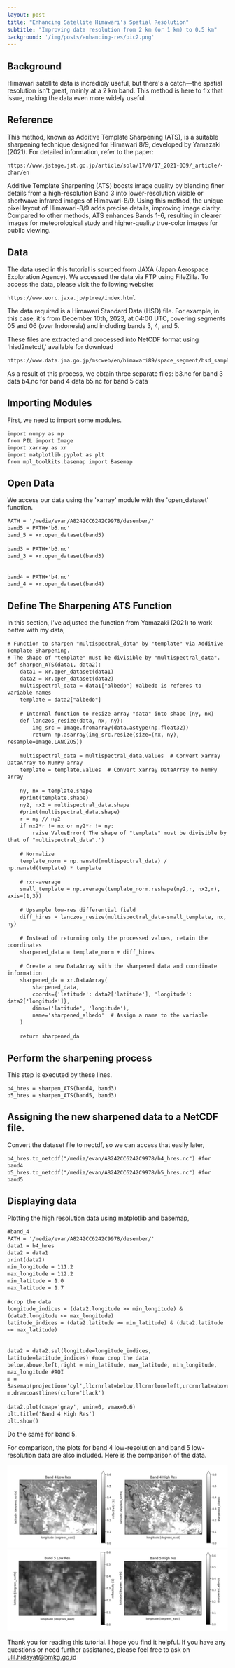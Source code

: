 ```yaml
---
layout: post
title: "Enhancing Satellite Himawari's Spatial Resolution"
subtitle: "Improving data resolution from 2 km (or 1 km) to 0.5 km"
background: '/img/posts/enhancing-res/pic2.png'
---
```


## Background
Himawari satellite data is incredibly useful, but there's a catch—the spatial resolution isn't great, mainly at a 2 km band. This method is here to fix that issue, making the data even more widely useful.


## Reference
This method, known as Additive Template Sharpening (ATS), is a suitable sharpening technique designed for Himawari 8/9, developed by Yamazaki (2021). For detailed information, refer to the paper:
```
https://www.jstage.jst.go.jp/article/sola/17/0/17_2021-039/_article/-char/en
```

Additive Template Sharpening (ATS) boosts image quality by blending finer details from a high-resolution Band 3 into lower-resolution visible or shortwave infrared images of Himawari-8/9. Using this method, the unique pixel layout of Himawari-8/9 adds precise details, improving image clarity. Compared to other methods, ATS enhances Bands 1-6, resulting in clearer images for meteorological study and higher-quality true-color images for public viewing.

## Data
The data used in this tutorial is sourced from JAXA (Japan Aerospace Exploration Agency). We accessed the data via FTP using FileZilla. To access the data, please visit the following website:
```
https://www.eorc.jaxa.jp/ptree/index.html
```

The data required is a Himawari Standard Data (HSD) file. For example, in this case, it's from December 10th, 2023, at 04:00 UTC, covering segments 05 and 06 (over Indonesia) and including bands 3, 4, and 5.

These files are extracted and processed into NetCDF format using 'hisd2netcdf,' available for download
```
https://www.data.jma.go.jp/mscweb/en/himawari89/space_segment/hsd_sample/sample_code_netcdf121.zip
```
As a result of this process, we obtain three separate files:
b3.nc for band 3 data
b4.nc for band 4 data
b5.nc for band 5 data

## Importing Modules
First, we need to import some modules.
```
import numpy as np
from PIL import Image
import xarray as xr
import matplotlib.pyplot as plt
from mpl_toolkits.basemap import Basemap
```

## Open Data
We access our data using the 'xarray' module with the 'open_dataset' function.

```
PATH = '/media/evan/A8242CC6242C9978/desember/'
band5 = PATH+'b5.nc'
band_5 = xr.open_dataset(band5)

band3 = PATH+'b3.nc'
band_3 = xr.open_dataset(band3)


band4 = PATH+'b4.nc'
band_4 = xr.open_dataset(band4)

```

## Define The Sharpening ATS Function
In this section, I've adjusted the function from Yamazaki (2021) to work better with my data,
```
# Function to sharpen "multispectral_data" by "template" via Additive Template Sharpening.
# The shape of "template" must be divisible by "multispectral_data".
def sharpen_ATS(data1, data2):
    data1 = xr.open_dataset(data1)
    data2 = xr.open_dataset(data2)
    multispectral_data = data1["albedo"] #albedo is referes to variable names
    template = data2["albedo"]

    # Internal function to resize array "data" into shape (ny, nx)
    def lanczos_resize(data, nx, ny):
        img_src = Image.fromarray(data.astype(np.float32))
        return np.asarray(img_src.resize(size=(nx, ny), resample=Image.LANCZOS))
    
    multispectral_data = multispectral_data.values  # Convert xarray DataArray to NumPy array
    template = template.values  # Convert xarray DataArray to NumPy array

    ny, nx = template.shape
    #print(template.shape)
    ny2, nx2 = multispectral_data.shape
    #print(multispectral_data.shape)
    r = ny // ny2
    if nx2*r != nx or ny2*r != ny:
        raise ValueError('The shape of "template" must be divisible by that of "multispectral_data".')

    # Normalize
    template_norm = np.nanstd(multispectral_data) / np.nanstd(template) * template
    
    # rxr-average
    small_template = np.average(template_norm.reshape(ny2,r, nx2,r), axis=(1,3))
    
    # Upsample low-res differential field
    diff_hires = lanczos_resize(multispectral_data-small_template, nx, ny)
    
    # Instead of returning only the processed values, retain the coordinates
    sharpened_data = template_norm + diff_hires
    
    # Create a new DataArray with the sharpened data and coordinate information
    sharpened_da = xr.DataArray(
        sharpened_data,
        coords={'latitude': data2['latitude'], 'longitude': data2['longitude']},
        dims=('latitude', 'longitude'),
        name='sharpened_albedo'  # Assign a name to the variable
    )
    
    return sharpened_da
```

## Perform the sharpening process
This step is executed by these lines.
```
b4_hres = sharpen_ATS(band4, band3)
b5_hres = sharpen_ATS(band5, band3)
```

## Assigning the new sharpened data to a NetCDF file.
Convert the dataset file to nectdf, so we can access that easily later,
```
b4_hres.to_netcdf("/media/evan/A8242CC6242C9978/b4_hres.nc") #for band4
b5_hres.to_netcdf("/media/evan/A8242CC6242C9978/b5_hres.nc") #for band5
```


## Displaying data
Plotting the high resolution data using matplotlib and basemap,
```
#band_4 
PATH = '/media/evan/A8242CC6242C9978/desember/'
data1 = b4_hres
data2 = data1
print(data2)
min_longitude = 111.2
max_longitude = 112.2
min_latitude = 1.0
max_latitude = 1.7

#crop the data
longitude_indices = (data2.longitude >= min_longitude) & (data2.longitude <= max_longitude)
latitude_indices = (data2.latitude >= min_latitude) & (data2.latitude <= max_latitude)


data2 = data2.sel(longitude=longitude_indices, latitude=latitude_indices) #now crop the data
below,above,left,right = min_latitude, max_latitude, min_longitude, max_longitude #AOI
m = Basemap(projection='cyl',llcrnrlat=below,llcrnrlon=left,urcrnrlat=above,urcrnrlon=right,resolution='h',)
m.drawcoastlines(color='black')

data2.plot(cmap='gray', vmin=0, vmax=0.6)
plt.title('Band 4 High Res')
plt.show()
```

Do the same for band 5.

For comparison, the plots for band 4 low-resolution and band 5 low-resolution data are also included. Here is the comparison of the data.

![Band 4 Low res vs High res](/img/posts/enhancing-res/pic1.png)
![Band 5 Low res vs High res](/img/posts/enhancing-res/pic2.png)

Thank you for reading this tutorial. I hope you find it helpful. If you have any questions or need further assistance, please feel free to ask on ulil.hidayat@bmkg.go,id



